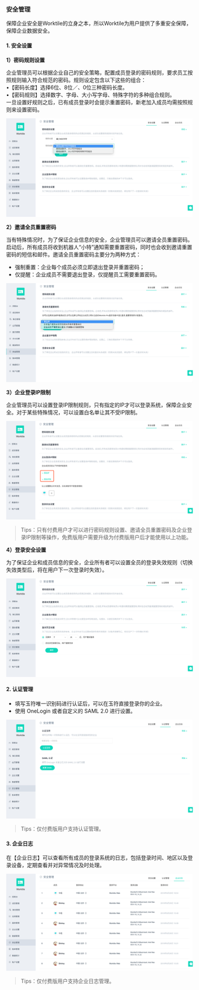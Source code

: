 ### 安全管理

保障企业安全是Worktile的立身之本，所以Worktile为用户提供了多重安全保障，保障企业数据安全。

#### 1. 安全设置

**1）密码规则设置**

企业管理员可以根据企业自己的安全策略，配置成员登录的密码规则，要求员工按照规则输入符合规范的密码。规则设定包含以下这些的组合：  
•【密码长度】选择6位、8位／、0位三种密码长度。  
•【密码规则】选择数字、字母、大小写字母、特殊字符的多种组合规则。  
一旦设置好规则之后，已有成员登录时会提示重置密码，新老加入成员均需按照规则来设置密码。

![](/assets/安全管理-密码规则.png)

**2）邀请全员重置密码**

当有特殊情况时，为了保证企业信息的安全，企业管理员可以邀请全员重置密码。启动后，所有成员将收到机器人“小特”通知需要重置密码，同时也会收到邀请重置密码的短信和邮件。邀请全员重置密码主要分为两种方式：

* 强制重置：企业每个成员必须立即退出登录并重置密码；
* 仅提醒：企业成员不需要退出登录，仅提醒员工需要重置密码。

![](/assets/安全管理-密码重置.png)

**3）企业登录IP限制**

企业管理员可以设置登录IP限制规则，只有指定的IP才可以登录系统，保障企业安全。对于某些特殊情况，可以设置白名单让其不受IP限制。

![](/assets/安全管理-IP设置.png)

> Tips：只有付费用户才可以进行密码规则设置、邀请全员重置密码及企业登录IP限制等操作，免费版用户需要升级为付费版用户后才能使用以上功能。

**4）登录安全设置**

为了保证企业和成员信息的安全，企业所有者可以设置全员的登录失效规则（切换失效类型后，将在用户下一次登录时失效）。

![](/assets/安全管理-登录安全设置.png)

#### 2. 认证管理

* 填写玉符唯一识别码进行认证后，可以在玉符直接登录你的企业。
* 使用 OneLogin 或者自定义的 SAML 2.0 进行设置。

![](/assets/安全管理-认证管理.png)

> Tips：仅付费版用户支持认证管理。

#### 3. 企业日志

在【企业日志】可以查看所有成员的登录系统的日志，包括登录时间、地区以及登录设备，定期查看并对异常情况及时处理。

![](/assets/安全管理-企业日志.png)

> Tips：仅付费版用户支持企业日志管理。



